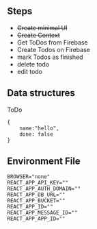 ## Steps

- ~~Create minimal UI~~
- ~~Create Context~~
- Get ToDos from Firebase
- Create Todos on Firebase
- mark Todos as finished
- delete todo
- edit todo

## Data structures

ToDo

```
{
    name:"hello",
    done: false
}
```

## Environment File

```
BROWSER="none"
REACT_APP_API_KEY=""
REACT_APP_AUTH_DOMAIN=""
REACT_APP_DB_URL=""
REACT_APP_BUCKET=""
REACT_APP_ID=""
REACT_APP_MESSAGE_ID=""
REACT_APP_APP_ID=""


```
